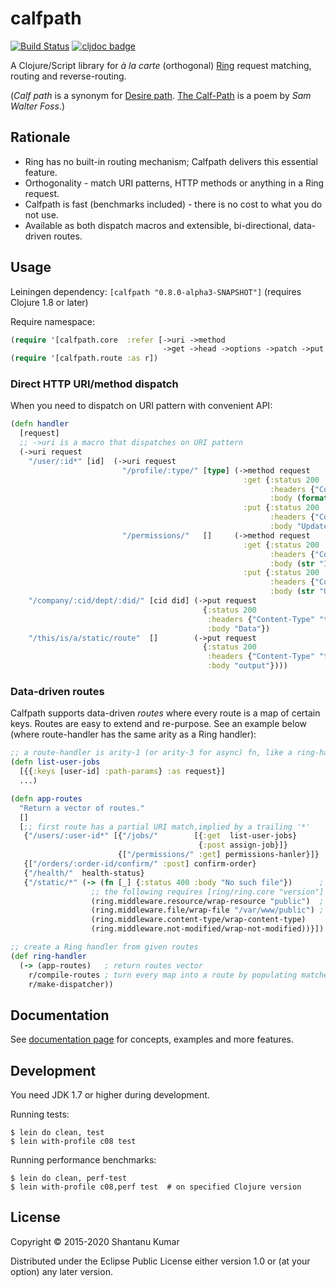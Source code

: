 # calfpath

[![Build Status](https://travis-ci.org/kumarshantanu/calfpath.svg)](https://travis-ci.org/kumarshantanu/calfpath)
[![cljdoc badge](https://cljdoc.org/badge/calfpath/calfpath)](https://cljdoc.org/d/calfpath/calfpath)

A Clojure/Script library for _à la carte_ (orthogonal) [Ring](https://github.com/ring-clojure/ring) request matching,
routing and reverse-routing.

(_Calf path_ is a synonym for [Desire path](http://en.wikipedia.org/wiki/Desire_path).
[The Calf-Path](http://www.poets.org/poetsorg/poem/calf-path) is a poem by _Sam Walter Foss_.)


## Rationale

- Ring has no built-in routing mechanism; Calfpath delivers this essential feature.
- Orthogonality - match URI patterns, HTTP methods or anything in a Ring request.
- Calfpath is fast (benchmarks included) - there is no cost to what you do not use.
- Available as both dispatch macros and extensible, bi-directional, data-driven routes.


## Usage

Leiningen dependency: `[calfpath "0.8.0-alpha3-SNAPSHOT"]` (requires Clojure 1.8 or later)

Require namespace:
```clojure
(require '[calfpath.core  :refer [->uri ->method
                                  ->get ->head ->options ->patch ->put ->post ->delete]])
(require '[calfpath.route :as r])
```

### Direct HTTP URI/method dispatch

When you need to dispatch on URI pattern with convenient API:

```clojure
(defn handler
  [request]
  ;; ->uri is a macro that dispatches on URI pattern
  (->uri request
    "/user/:id*" [id]  (->uri request
                         "/profile/:type/" [type] (->method request
                                                    :get {:status 200
                                                          :headers {"Content-Type" "text/plain"}
                                                          :body (format "ID: %s, Type: %s" id type)}
                                                    :put {:status 200
                                                          :headers {"Content-Type" "text/plain"}
                                                          :body "Updated"})
                         "/permissions/"   []     (->method request
                                                    :get {:status 200
                                                          :headers {"Content-Type" "text/plain"}
                                                          :body (str "ID: " id)}
                                                    :put {:status 200
                                                          :headers {"Content-Type" "text/plain"}
                                                          :body (str "Updated ID: " id)}))
    "/company/:cid/dept/:did/" [cid did] (->put request
                                           {:status 200
                                            :headers {"Content-Type" "text/plain"}
                                            :body "Data"})
    "/this/is/a/static/route"  []        (->put request
                                           {:status 200
                                            :headers {"Content-Type" "text/plain"}
                                            :body "output"})))
```

### Data-driven routes

Calfpath supports data-driven _routes_ where every route is a map of certain keys. Routes are easy to
extend and re-purpose. See an example below (where route-handler has the same arity as a Ring handler):

```clojure
;; a route-handler is arity-1 (or arity-3 for async) fn, like a ring-handler
(defn list-user-jobs
  [{{:keys [user-id] :path-params} :as request}]
  ...)

(defn app-routes
  "Return a vector of routes."
  []
  [;; first route has a partial URI match,implied by a trailing '*'
   {"/users/:user-id*" [{"/jobs/"        [{:get  list-user-jobs}
                                          {:post assign-job}]}
                        {["/permissions/" :get] permissions-hanler}]}
   {["/orders/:order-id/confirm/" :post] confirm-order}
   {"/health/"  health-status}
   {"/static/*" (-> (fn [_] {:status 400 :body "No such file"})      ; static files serving example
                  ;; the following requires [ring/ring.core "version"] dependency in your project
                  (ring.middleware.resource/wrap-resource "public")  ; render files from classpath
                  (ring.middleware.file/wrap-file "/var/www/public") ; render files from filesystem
                  (ring.middleware.content-type/wrap-content-type)
                  (ring.middleware.not-modified/wrap-not-modified))}])

;; create a Ring handler from given routes
(def ring-handler
  (-> (app-routes)   ; return routes vector
    r/compile-routes ; turn every map into a route by populating matchers in them
    r/make-dispatcher))
```


## Documentation

See [documentation page](doc/intro.md) for concepts, examples and more features.


## Development

You need JDK 1.7 or higher during development.

Running tests:

```shell
$ lein do clean, test
$ lein with-profile c08 test
```

Running performance benchmarks:

```shell
$ lein do clean, perf-test
$ lein with-profile c08,perf test  # on specified Clojure version
```


## License

Copyright © 2015-2020 Shantanu Kumar

Distributed under the Eclipse Public License either version 1.0 or (at
your option) any later version.
